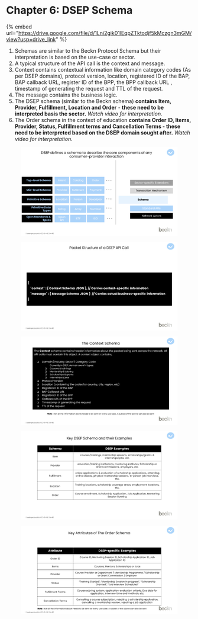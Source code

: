 # Chapter 6: DSEP Schema

{% embed url="https://drive.google.com/file/d/1Lni2gik01lEqpZTktodjf5kMczgn3mGM/view?usp=drive_link" %}

1. Schemas are similar to the Beckn Protocol Schema but their interpretation is based on the use-case or sector.&#x20;
2. A typical structure of the API call is the context and message.
3. Context contains contextual information like domain category codes (As per DSEP domains), protocol version, location, registered ID of the BAP, BAP callback URL, register ID of the BPP, the BPP callback URL , timestamp of generating the request and TTL of the request.
4. The message contains the business logic.
5. The DSEP schema (similar to the Beckn schema) **contains Item, Provider, Fulfillment, Location and Order** - **these need to be interpreted basis the sector.** _Watch video for interpretation._
6. The Order schema in the context of education **contains Order ID, Items, Provider, Status, Fulfillment terms and Cancellation Terms - these need to be interpreted based on the DSEP domain sought after.** _Watch video for interpretation._

<figure><img src="../../.gitbook/assets/image (12).png" alt=""><figcaption></figcaption></figure>

<figure><img src="../../.gitbook/assets/image (13).png" alt=""><figcaption></figcaption></figure>

<figure><img src="../../.gitbook/assets/image (14).png" alt=""><figcaption></figcaption></figure>

<figure><img src="../../.gitbook/assets/image (15).png" alt=""><figcaption></figcaption></figure>

<figure><img src="../../.gitbook/assets/image (16).png" alt=""><figcaption></figcaption></figure>
